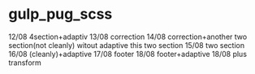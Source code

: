 # gulp_pug_scss

12/08 4section+adaptiv
13/08 correction
14/08 correction+another two section(not cleanly) witout adaptive this two section
15/08 two section 
16/08 (cleanly)+adaptive
17/08 footer
18/08 footer+adaptive
18/08 plus transform